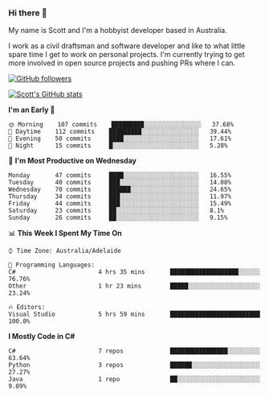 ### Hi there 👋

My name is Scott and I'm a hobbyist developer based in Australia.

I work as a civil draftsman and software developer and like to what little spare time I get to work on personal projects. I'm currently trying to get more involved in open source projects and pushing PRs where I can. 

[![GitHub followers](https://img.shields.io/github/followers/puppetsw?label=Follow&style=social)](https://github.com/puppetsw?tab=followers)

[![Scott's GitHub stats](https://github-readme-stats.vercel.app/api?username=puppetsw&show_icons=true&theme=dark)](https://github.com/anuraghazra/github-readme-stats)

<!--START_SECTION:waka-->
**I'm an Early 🐤** 

```text
🌞 Morning    107 commits    █████████░░░░░░░░░░░░░░░░   37.68% 
🌆 Daytime    112 commits    █████████░░░░░░░░░░░░░░░░   39.44% 
🌃 Evening    50 commits     ████░░░░░░░░░░░░░░░░░░░░░   17.61% 
🌙 Night      15 commits     █░░░░░░░░░░░░░░░░░░░░░░░░   5.28%

```
📅 **I'm Most Productive on Wednesday** 

```text
Monday       47 commits     ████░░░░░░░░░░░░░░░░░░░░░   16.55% 
Tuesday      40 commits     ███░░░░░░░░░░░░░░░░░░░░░░   14.08% 
Wednesday    70 commits     ██████░░░░░░░░░░░░░░░░░░░   24.65% 
Thursday     34 commits     ███░░░░░░░░░░░░░░░░░░░░░░   11.97% 
Friday       44 commits     ███░░░░░░░░░░░░░░░░░░░░░░   15.49% 
Saturday     23 commits     ██░░░░░░░░░░░░░░░░░░░░░░░   8.1% 
Sunday       26 commits     ██░░░░░░░░░░░░░░░░░░░░░░░   9.15%

```


📊 **This Week I Spent My Time On** 

```text
⌚︎ Time Zone: Australia/Adelaide

💬 Programming Languages: 
C#                       4 hrs 35 mins       ███████████████████░░░░░░   76.76% 
Other                    1 hr 23 mins        █████░░░░░░░░░░░░░░░░░░░░   23.24%

🔥 Editors: 
Visual Studio            5 hrs 59 mins       █████████████████████████   100.0%

```

**I Mostly Code in C#** 

```text
C#                       7 repos             ████████████████░░░░░░░░░   63.64% 
Python                   3 repos             ██████░░░░░░░░░░░░░░░░░░░   27.27% 
Java                     1 repo              ██░░░░░░░░░░░░░░░░░░░░░░░   9.09%

```



<!--END_SECTION:waka-->

<!--
**puppetsw/puppetsw** is a ✨ _special_ ✨ repository because its `README.md` (this file) appears on your GitHub profile.

Here are some ideas to get you started:

- 🔭 I’m currently working on ...
- 🌱 I’m currently learning ...
- 👯 I’m looking to collaborate on ...
- 🤔 I’m looking for help with ...
- 💬 Ask me about ...
- 📫 How to reach me: ...
- 😄 Pronouns: ...
- ⚡ Fun fact: ...
-->
